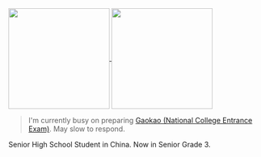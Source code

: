 <a href="https://github.com/CodeZhangBorui">
  <img height=200 align="center" src="https://github-readme-stats.codezhangborui.com/api?username=CodeZhangBorui" />
</a>
<a href="https://github.com/CodeZhangBorui">
  <img height=200 align="center" src="https://github-readme-stats.codezhangborui.com/api/top-langs?username=CodeZhangBorui&layout=compact&langs_count=8&card_width=320" />
</a>

> I'm currently busy on preparing [Gaokao (National College Entrance Exam)](https://en.wikipedia.org/wiki/Gaokao). May slow to respond.

Senior High School Student in China. Now in Senior Grade 3.

